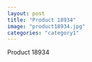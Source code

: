 ```yaml
---
layout: post
title: "Product 18934"
image: "product18934.jpg"
categories: "category1"
---
```

Product 18934
